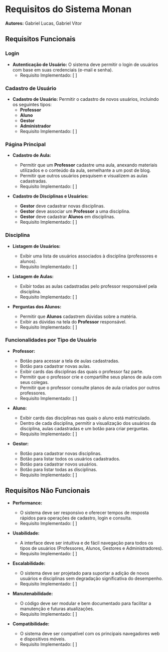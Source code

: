 # Requisitos do Sistema Monan

**Autores:** Gabriel Lucas, Gabriel Vitor

## Requisitos Funcionais

### Login

- **Autenticação de Usuário:** O sistema deve permitir o login de usuários com base em suas credenciais (e-mail e senha).
  - Requisito Implementado: [ ] 

### Cadastro de Usuário

- **Cadastro de Usuário:** Permitir o cadastro de novos usuários, incluindo os seguintes tipos:
  - **Professor**
  - **Aluno**
  - **Gestor**
  - **Administrador**
  - Requisito Implementado: [ ] 

### Página Principal

- **Cadastro de Aula:** 
  - Permitir que um **Professor** cadastre uma aula, anexando materiais utilizados e o conteúdo da aula, semelhante a um post de blog.
  - Permitir que outros usuários pesquisem e visualizem as aulas cadastradas.
  - Requisito Implementado: [ ] 

- **Cadastro de Disciplinas e Usuários:**
  - **Gestor** deve cadastrar novas disciplinas.
  - **Gestor** deve associar um **Professor** a uma disciplina.
  - **Gestor** deve cadastrar **Alunos** em disciplinas.
  - Requisito Implementado: [ ] 

### Disciplina

- **Listagem de Usuários:** 
  - Exibir uma lista de usuários associados à disciplina (professores e alunos).
  - Requisito Implementado: [ ] 

- **Listagem de Aulas:**
  - Exibir todas as aulas cadastradas pelo professor responsável pela disciplina.
  - Requisito Implementado: [ ] 

- **Perguntas dos Alunos:**
  - Permitir que **Alunos** cadastrem dúvidas sobre a matéria.
  - Exibir as dúvidas na tela do **Professor** responsável.
  - Requisito Implementado: [ ] 

### Funcionalidades por Tipo de Usuário

- **Professor:**
  - Botão para acessar a tela de aulas cadastradas.
  - Botão para cadastrar novas aulas.
  - Exibir cards das disciplinas das quais o professor faz parte.
  - Permitir que o professor crie e compartilhe seus planos de aula com seus colegas.
  - Permitir que o professor consulte planos de aula criados por outros professores.
  - Requisito Implementado: [ ] 

- **Aluno:**
  - Exibir cards das disciplinas nas quais o aluno está matriculado.
  - Dentro de cada disciplina, permitir a visualização dos usuários da disciplina, aulas cadastradas e um botão para criar perguntas.
  - Requisito Implementado: [ ] 

- **Gestor:**
  - Botão para cadastrar novas disciplinas.
  - Botão para listar todos os usuários cadastrados.
  - Botão para cadastrar novos usuários.
  - Botão para listar todas as disciplinas.
  - Requisito Implementado: [ ] 

## Requisitos Não Funcionais

- **Performance:**
  - O sistema deve ser responsivo e oferecer tempos de resposta rápidos para operações de cadastro, login e consulta.
  - Requisito Implementado: [ ] 

- **Usabilidade:**
  - A interface deve ser intuitiva e de fácil navegação para todos os tipos de usuários (Professores, Alunos, Gestores e Administradores).
  - Requisito Implementado: [ ] 

- **Escalabilidade:**
  - O sistema deve ser projetado para suportar a adição de novos usuários e disciplinas sem degradação significativa do desempenho.
  - Requisito Implementado: [ ] 

- **Manutenabilidade:**
  - O código deve ser modular e bem documentado para facilitar a manutenção e futuras atualizações.
  - Requisito Implementado: [ ] 

- **Compatibilidade:**
  - O sistema deve ser compatível com os principais navegadores web e dispositivos móveis.
  - Requisito Implementado: [ ] 
